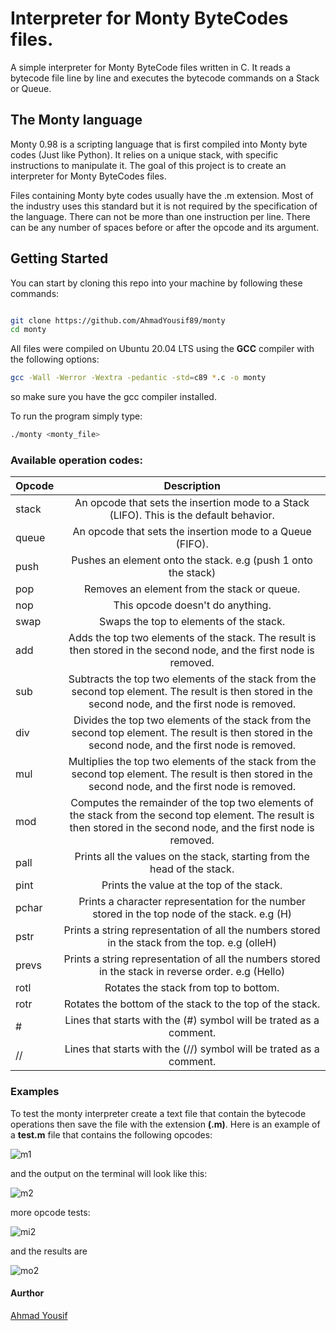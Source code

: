 # Interpreter for Monty ByteCodes files.

A simple interpreter for Monty ByteCode files written in C. It reads a bytecode file line by line and executes the bytecode commands on a Stack or Queue.

## The Monty language

Monty 0.98 is a scripting language that is first compiled into Monty byte codes (Just like Python). It relies on a unique stack, with specific instructions to manipulate it. The goal of this project is to create an interpreter for Monty ByteCodes files.

Files containing Monty byte codes usually have the .m extension. Most of the industry uses this standard but it is not required by the specification of the language.
There can not be more than one instruction per line. There can be any number of spaces before or after the opcode and its argument.

## Getting Started

You can start by cloning this repo into your machine by following these commands:

```bash

git clone https://github.com/AhmadYousif89/monty
cd monty

```

All files were compiled on Ubuntu 20.04 LTS using the __GCC__ compiler with the following options:

```bash
gcc -Wall -Werror -Wextra -pedantic -std=c89 *.c -o monty
```

so make sure you have the gcc compiler installed.

To run the program simply type:
 ```bash
./monty <monty_file>
```

### Available operation codes:


|__Opcode__|__Description__|
|:---------|:-------------:|
|stack     |An opcode that sets the insertion mode to a Stack (LIFO). This is the default behavior.|
|queue     |An opcode that sets the insertion mode to a Queue (FIFO).|
|push      |Pushes an element onto the stack. e.g (push 1 onto the stack)|
|pop       |Removes an element from the stack or queue.|
|nop       |This opcode doesn't do anything.|
|swap      |Swaps the top to elements of the stack.|
|add       |Adds the top two elements of the stack. The result is then stored in the second node, and the first node is removed.|
|sub       |Subtracts the top two elements of the stack from the second top element. The result is then stored in the second node, and the first node is removed.|
|div       |Divides the top two elements of the stack from the second top element. The result is then stored in the second node, and the first node is removed.|
|mul       |Multiplies the top two elements of the stack from the second top element. The result is then stored in the second node, and the first node is removed.|
|mod       |Computes the remainder of the top two elements of the stack from the second top element. The result is then stored in the second node, and the first node is removed.|
|pall      |Prints all the values on the stack, starting from the head of the stack.|
|pint      |Prints the value at the top of the stack.|
|pchar     |Prints a character representation for the number stored in the top node of the stack. e.g (H)|
|pstr      |Prints a string representation of all the numbers stored in the stack from the top. e.g (olleH)|
|prevs     |Prints a string representation of all the numbers stored in the stack in reverse order. e.g (Hello)|
|rotl      |Rotates the stack from top to bottom.|
|rotr      |Rotates the bottom of the stack to the top of the stack.|
|# 	       |Lines that starts with the (#) symbol will be trated as a comment.|
|//	       |Lines that starts with the (//) symbol will be trated as a comment.|


### Examples

To test the monty interpreter create a text file that contain the bytecode operations then save the file with the extension __(.m)__.
Here is an example of a __test.m__ file that contains the following opcodes:

![m1](https://github.com/AhmadYousif89/monty/assets/90717578/acff510a-d8ad-4d3e-a0e2-c46f11d6baf4)


and the output on the terminal will look like this:


![m2](https://github.com/AhmadYousif89/monty/assets/90717578/c1e1130f-3d59-483b-a7d1-a22080b72d71)

more opcode tests:

![mi2](https://github.com/AhmadYousif89/monty/assets/90717578/2cfa1474-fe75-4b7e-9365-3e17e5d6596b)

and the results are

![mo2](https://github.com/AhmadYousif89/monty/assets/90717578/b8284aac-73b2-4a34-9ac7-478411600f9d)


#### Aurthor

[Ahmad Yousif](https://github.com/AhmadYousif89)
